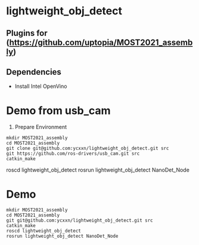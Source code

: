 # lightweight_obj_detect
## Plugins for (https://github.com/uptopia/MOST2021_assembly)
## Dependencies
* Install Intel OpenVino

# Demo from usb_cam

1. Prepare Environment
```
mkdir MOST2021_assembly
cd MOST2021_assembly
git clone git@github.com:ycxxn/lightweight_obj_detect.git src
git https://github.com/ros-drivers/usb_cam.git src
catkin_make
```


roscd lightweight_obj_detect
rosrun lightweight_obj_detect NanoDet_Node


# Demo
```
mkdir MOST2021_assembly
cd MOST2021_assembly
git git@github.com:ycxxn/lightweight_obj_detect.git src
catkin_make
roscd lightweight_obj_detect
rosrun lightweight_obj_detect NanoDet_Node
```
